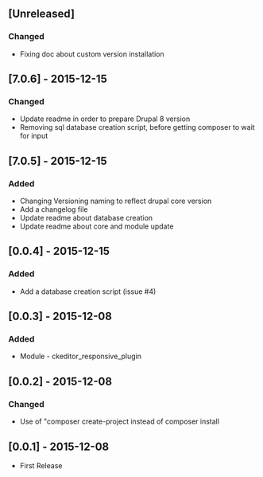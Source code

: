 ## [Unreleased]
### Changed
- Fixing doc about custom version installation

## [7.0.6] - 2015-12-15
### Changed
- Update readme in order to prepare Drupal 8 version
- Removing sql database creation script, before getting composer to wait for input

## [7.0.5] - 2015-12-15
### Added
- Changing Versioning naming to reflect drupal core version 
- Add a changelog file
- Update readme about database creation
- Update readme about core and module update

## [0.0.4] - 2015-12-15
### Added
- Add a database creation script (issue #4)

## [0.0.3] - 2015-12-08
### Added
- Module - ckeditor_responsive_plugin

## [0.0.2] - 2015-12-08
### Changed
- Use of "composer create-project instead of composer install

## [0.0.1] - 2015-12-08
- First Release
